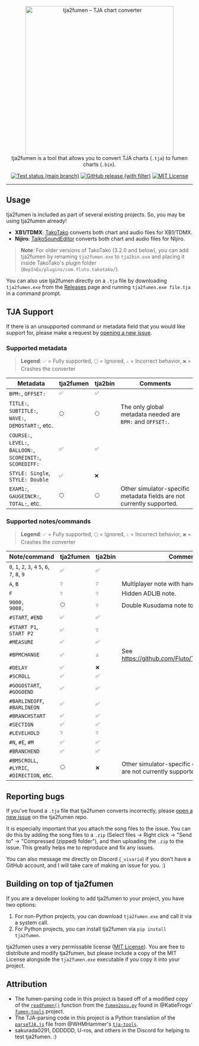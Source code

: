 &nbsp;
<p align="center">
  <img
    width="400"
    src="https://user-images.githubusercontent.com/76574898/255353006-6c4504d0-c9a4-40d1-961f-db4cef7add0d.png"
    alt="tja2fumen – TJA chart converter"
  />
  <br>
  tja2fumen is a tool that allows you to convert TJA charts (<code>.tja</code>) to fumen charts (<code>.bin</code>).
</p>

<p align="center">
  <a href="https://github.com/vivaria/tja2fumen/actions/workflows/test_and_publish_release.yml?query=branch%3Amain"><img src="https://img.shields.io/github/actions/workflow/status/vivaria/tja2fumen/test_and_publish_release.yml?label=Tests" alt="Test status (main branch)"></a>
  <a href="https://github.com/vivaria/tja2fumen/releases/latest"><img src="https://img.shields.io/github/v/release/vivaria/tja2fumen" alt="GitHub release (with filter)"></a>
  <a href="https://github.com/vivaria/tja2fumen/blob/main/LICENSE.txt"><img src="https://img.shields.io/badge/License-MIT-yellow.svg" alt="MIT License"></a>
</p>


----

## Usage

tja2fumen is included as part of several existing projects. So, you may be using tja2fumen already!

- **XB1/TDMX**: [TakoTako](https://github.com/fluto/takotako) converts both chart and audio files for XB1/TDMX.
- **Nijiro**: [TaikoSoundEditor](https://github.com/NotImplementedLife/TaikoSoundEditor) converts both chart and audio files for NIjiro.

> **Note**: For older versions of TakoTako (3.2.0 and below), you can add tja2fumen by renaming `tja2fumen.exe` to `tja2bin.exe` and placing it inside TakoTako's plugin folder (`BepInEx/plugins/com.fluto.takotako/`).

You can also use tja2fumen directly on a `.tja` file by downloading `tja2fumen.exe` from the [Releases](https://github.com/vivaria/tja2fumen/releases) page and running `tja2fumen.exe file.tja` in a command prompt.

## TJA Support

If there is an unsupported command or metadata field that you would like support for, please make a request by [opening a new issue](https://github.com/vivaria/tja2fumen/issues/new).

### Supported metadata

> **Legend**: `✅` = Fully supported, `⚪️` = Ignored, `⚠️` = Incorrect behavior, `❌` = Crashes the converter

| Metadata                                                        | tja2fumen | tja2bin | Comments                                                    |
| --------------------------------------------------------------- | --------- | ------- | ----------------------------------------------------------- |
| `BPM:`, `OFFSET:`                                               | `✅` | `✅` |                                                                        |
| `TITLE:`, `SUBTITLE:`, `WAVE:`,<br>`DEMOSTART:`, etc.           | `⚪️` | `⚪️` | The only global metadata needed are `BPM:` and `OFFSET:`.              |
| `COURSE:`, `LEVEL:`, `BALLOON:`,<br> `SCOREINIT:`, `SCOREDIFF:`      | `✅` | `✅` |                                                                        |
| `STYLE: Single`, `STYLE: Double`                                | `✅` | `❌` |                                                                        |
| `EXAM1:`, `GAUGEINCR:`, `TOTAL:`, etc.                          | `⚪️` | `⚪️` | Other simulator-specific metadata fields are not currently supported.  |

### Supported notes/commands

> **Legend**: `✅` = Fully supported, `⚪️` = Ignored, `⚠️` = Incorrect behavior, `❌` = Crashes the converter

| Note/command                                    | tja2fumen | tja2bin | Comments                                                  |
| ------------------------------------------------| ----------- | --------- | ----------------------------------------------------- |
| `0`, `1`, `2`, `3`, `4` `5`, `6`, `7`, `8`, `9` | `✅` | `✅` |                                                                      |
| `A`, `B`                                        | `❔` | `❔` | Multiplayer note with hands.                                         | 
| `F`                                             | `❔` | `❔` | Hidden ADLIB note.                                                   |
| `9000,`<br>`9008,`                              | `⚪️` | `❔` | Double Kusudama note to reset accuracy.                              |
| `#START`, `#END`                                | `✅` | `✅` |                                                                      |
| `#START P1`, `START P2`                         | `✅` | `❔` |                                                                      |
| `#MEASURE`                                      | `✅` | `✅` |                                                                      |
| `#BPMCHANGE`                                    | `✅` | `⚠️` | See https://github.com/Fluto/TakoTako/issues/16                      |
| `#DELAY`                                        | `✅` | `❌` |                                                                      |
| `#SCROLL`                                       | `✅` | `✅` |                                                                      |
| `#GOGOSTART`, `#GOGOEND`                        | `✅` | `✅` |                                                                      |
| `#BARLINEOFF`, `#BARLINEON`                     | `✅` | `✅` |                                                                      |
| `#BRANCHSTART`                                  | `✅` | `✅` |                                                                      |
| `#SECTION`                                      | `✅` | `✅` |                                                                      |
| `#LEVELHOLD`                                    | `❔` | `❔` |                                                                      |
| `#N`, `#E`, `#M`                                | `✅` | `✅` |                                                                      |
| `#BRANCHEND`                                    | `✅` | `✅` |                                                                      |
| `#BMSCROLL`, `#LYRIC`,<br>`#DIRECTION`, etc.    | `⚪️` | `❌` | Other simulator-specific chart commands are not currently supported. |

## Reporting bugs

If you've found a `.tja` file that tja2fumen converts incorrectly, please [open a new issue](https://github.com/vivaria/tja2fumen/issues/new) on the tja2fumen repo. 

It is especially important that you attach the song files to the issue. You can do this by adding the song files to a `.zip` (Select files -> Right click -> "Send to" -> "Compressed (zipped) folder"), and then uploading the `.zip` to the issue. This greatly helps me to reproduce and fix any issues.

You can also message me directly on Discord (`_vivaria`) if you don't have a GitHub account, and I will take care of making an issue for you. :)

## Building on top of tja2fumen

If you are a developer looking to add tja2fumen to your project, you have two options:

1. For non-Python projects, you can download `tja2fumen.exe` and call it via a system call.
2. For Python projects, you can install tja2fumen via `pip install tja2fumen`.

tja2fumen uses a very permissable license ([MIT License](https://choosealicense.com/licenses/mit/)). You are free to distribute and modify tja2fumen, but please include a copy of the MIT License alongside the `tja2fumen.exe` executable if you copy it into your project.

## Attribution

- The fumen-parsing code in this project is based off of a modified copy of the [`readFumen()`](https://github.com/KatieFrogs/fumen-tools/blob/6ff3a2f7f53687f3dd49c5c57fcfc5ccbe3e5a10/fumen2osu/fumen2osu.py#L7-L152) function from the [`fumen2osu.py`](https://github.com/KatieFrogs/fumen-tools/blob/main/fumen2osu/fumen2osu.py) found in @KatieFrogs' [`fumen-tools`](https://github.com/KatieFrogs/fumen-tools) project.
- The TJA-parsing code in this project is a Python translation of the [`parseTJA.js`](https://github.com/WHMHammer/tja-tools/blob/master/src/js/parseTJA.js) file from @WHMHammer's [`tja-tools`](https://github.com/WHMHammer/tja-tools).
- sakurada0291, DDDDDD, U-ros, and others in the Discord for helping to test tja2fumen. :)
